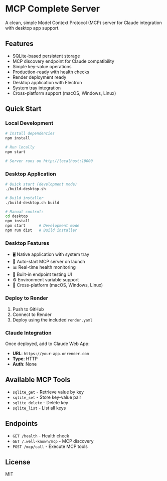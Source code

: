 # MCP Complete Server

A clean, simple Model Context Protocol (MCP) server for Claude integration with desktop app support.

## Features

- SQLite-based persistent storage
- MCP discovery endpoint for Claude compatibility
- Simple key-value operations
- Production-ready with health checks
- Render deployment ready
- Desktop application with Electron
- System tray integration
- Cross-platform support (macOS, Windows, Linux)

## Quick Start

### Local Development

```bash
# Install dependencies
npm install

# Run locally
npm start

# Server runs on http://localhost:10000
```

### Desktop Application

```bash
# Quick start (development mode)
./build-desktop.sh

# Build installer
./build-desktop.sh build

# Manual control:
cd desktop
npm install
npm start      # Development mode
npm run dist   # Build installer
```

### Desktop Features

- 🖥️ Native application with system tray
- 🔄 Auto-start MCP server on launch
- 📊 Real-time health monitoring
- 🧪 Built-in endpoint testing UI
- ⚙️ Environment variable support
- 🎨 Cross-platform (macOS, Windows, Linux)

### Deploy to Render

1. Push to GitHub
2. Connect to Render
3. Deploy using the included `render.yaml`

### Claude Integration

Once deployed, add to Claude Web App:
- **URL**: `https://your-app.onrender.com`
- **Type**: HTTP
- **Auth**: None

## Available MCP Tools

- `sqlite_get` - Retrieve value by key
- `sqlite_set` - Store key-value pair
- `sqlite_delete` - Delete key
- `sqlite_list` - List all keys

## Endpoints

- `GET /health` - Health check
- `GET /.well-known/mcp` - MCP discovery
- `POST /mcp/call` - Execute MCP tools

## License

MIT